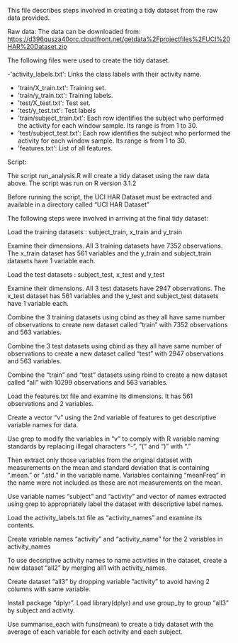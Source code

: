 This file describes steps involved in creating a tidy dataset from the raw data provided.

Raw data:
The data can be downloaded from: 
https://d396qusza40orc.cloudfront.net/getdata%2Fprojectfiles%2FUCI%20HAR%20Dataset.zip

The following files were used to create the tidy dataset.

-'activity_labels.txt': Links the class labels with their activity name.
- 'train/X_train.txt': Training set.
- 'train/y_train.txt': Training labels.
- 'test/X_test.txt': Test set.
- 'test/y_test.txt': Test labels
- 'train/subject_train.txt': Each row identifies the subject who performed the activity for each window sample. Its range is from 1 to 30. 
- 'test/subject_test.txt': Each row identifies the subject who performed the activity for each window sample. Its range is from 1 to 30. 
- 'features.txt': List of all features.


Script:

The script run_analysis.R will create a tidy dataset using the raw data above.
The script was run on R version 3.1.2

Before running the script, the UCI HAR Dataset must be extracted and available in a directory called “UCI HAR Dataset”

The following steps were involved in arriving at the final tidy dataset:

Load the training datasets : subject_train, x_train and y_train

Examine their dimensions. All 3 training datasets have 7352 observations. The x_train dataset has 561 variables and the y_train and subject_train datasets have 1 variable each.

Load the test datasets : subject_test, x_test and y_test

Examine their dimensions. All 3 test datasets have 2947 observations. The x_test dataset has 561 variables and the y_test and subject_test datasets have 1 variable each.

Combine the 3 training datasets using cbind as they all have same number of observations to create new dataset called “train” with 7352 observations and 563 variables.

Combine the 3 test datasets using cbind as they all have same number of observations to create a  new dataset called “test” with 2947 observations and 563 variables.

Combine the “train” and “test” datasets using rbind to create a new dataset called “all” with 10299 observations and 563 variables.

Load the features.txt file and examine its dimensions. It has 561 observations and 2 variables.

Create a vector “v” using the 2nd variable of features to get descriptive variable names for data.

Use grep to modify the variables in “v” to comply with R variable naming standards by replacing illegal characters “-”, “(“ and “)” with “.” 

Then extract only those variables from the original dataset with measurements on the mean and standard deviation that is containing “.mean.” or ”.std.” in the variable name. Variables containing  “meanFreq” in the name were not included as these are not measurements on the mean.

Use variable names “subject” and “activity” and vector of names extracted using grep to appropriately label the dataset with descriptive label names.

Load the activity_labels.txt file as “activity_names” and examine its contents. 

Create variable names “activity” and “activity_name” for the 2 variables in activity_names

To use decsriptive activity names to name activities in the dataset, create a new dataset “all2” by merging all1 with activity_names.

Create dataset “all3” by dropping variable ”activity” to avoid having 2 columns with same variable.

Install package “dplyr”. Load library(dplyr) and use group_by to group “all3” by subject and activity.

Use summarise_each with funs(mean) to create a tidy dataset with the average of each variable for each activity and each subject.


